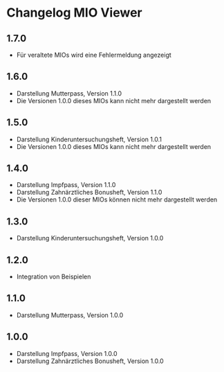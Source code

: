 # Changelog MIO Viewer

## 1.7.0

- Für veraltete MIOs wird eine Fehlermeldung angezeigt

## 1.6.0

-   Darstellung Mutterpass, Version 1.1.0
-   Die Versionen 1.0.0 dieses MIOs kann nicht mehr dargestellt werden

## 1.5.0

-   Darstellung Kinderuntersuchungsheft, Version 1.0.1
-   Die Versionen 1.0.0 dieses MIOs kann nicht mehr dargestellt werden

## 1.4.0

-   Darstellung Impfpass, Version 1.1.0
-   Darstellung Zahnärztliches Bonusheft, Version 1.1.0
-   Die Versionen 1.0.0 dieser MIOs können nicht mehr dargestellt werden

## 1.3.0

-   Darstellung Kinderuntersuchungsheft, Version 1.0.0

## 1.2.0

-   Integration von Beispielen

## 1.1.0

-   Darstellung Mutterpass, Version 1.0.0

## 1.0.0

-   Darstellung Impfpass, Version 1.0.0
-   Darstellung Zahnärztliches Bonusheft, Version 1.0.0
